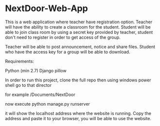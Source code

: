 # NextDoor-Web-App

This is a web application where teacher have registration option. Teacher will have the ability to create a classroom for the student. 
Student will be able to join class room by using a secret key provided by teacher, student don't need to register in order to get access of the group. 

Teacher will be able to post announcement, notice and share files. Student who have the access key for a group will be able to download. 

Requirements:

Python (min 2.7)
Django
pillow 

In order to run this project, clone the full repo
then using windows power shell go to that director 

for example /Documents/NextDoor

now execute python manage.py runserver

it will show the localhost address where the website is running. Copy the address and paste it to your browser, you will be able to use the website.
